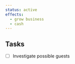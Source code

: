 ```yaml
---
status: active
effects:
  - grow business
  - cash
---
```


## Tasks

- [ ] Investigate possible guests
